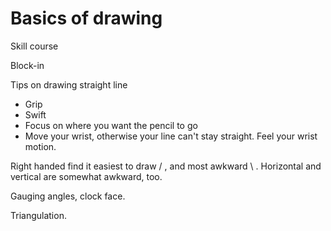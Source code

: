 # Basics of drawing

Skill course

Block-in

Tips on drawing straight line
* Grip
* Swift
* Focus on where you want the pencil to go
* Move your wrist, otherwise your line can't stay straight. Feel your wrist motion.

Right handed find it easiest to draw / , and most awkward \\ . Horizontal and vertical are somewhat awkward, too.

Gauging angles, clock face.

Triangulation.
